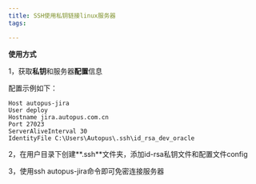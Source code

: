 ```yaml
---
title: SSH使用私钥链接linux服务器
tags:

---
```


**使用方式**

1，获取**私钥**和服务器**配置**信息

配置示例如下：

```
Host autopus-jira
User deploy
Hostname jira.autopus.com.cn
Port 27023
ServerAliveInterval 30
IdentityFile C:\Users\Autopus\.ssh\id_rsa_dev_oracle
```

2，在用户目录下创建**.ssh**文件夹，添加id-rsa私钥文件和配置文件config

3，使用ssh autopus-jira命令即可免密连接服务器